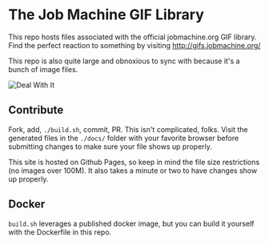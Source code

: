# The Job Machine GIF Library

This repo hosts files associated with the official jobmachine.org GIF library. Find the perfect reaction to something by
visiting http://gifs.jobmachine.org/

This repo is also quite large and obnoxious to sync with because it's a bunch of image files.

![Deal With It](http://gifs.jobmachine.org/deal%20with%20it/lebowski.gif)

## Contribute

Fork, add, `./build.sh`, commit, PR. This isn't complicated, folks. Visit the generated files in the `./docs/` folder
with your favorite browser before submitting changes to make sure your file shows up properly.

This site is hosted on Github Pages, so keep in mind the file size restrictions (no images over 100M). It also takes a
minute or two to have changes show up properly.

## Docker

`build.sh` leverages a published docker image, but you can build it yourself with the Dockerfile in this repo.

